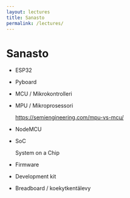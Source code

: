 ```yaml
---
layout: lectures
title: Sanasto
permalink: /lectures/
---
```


# Sanasto

* ESP32
* Pyboard
* MCU / Mikrokontrolleri
* MPU / Mikroprosessori

    https://semiengineering.com/mpu-vs-mcu/

* NodeMCU

* SoC

    System on a Chip

* Firmware

* Development kit
* Breadboard / koekytkentälevy

